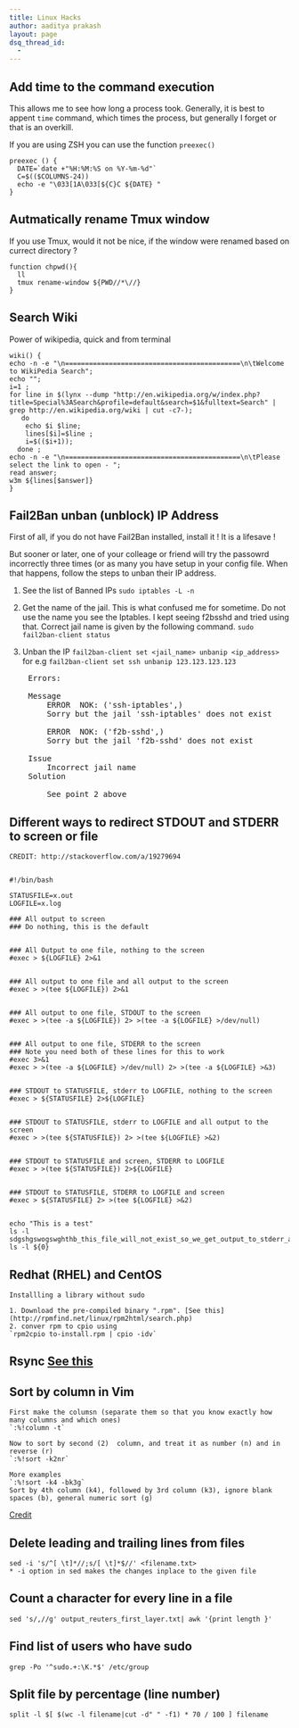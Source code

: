 ```yaml
---
title: Linux Hacks
author: aaditya prakash
layout: page
dsq_thread_id:
  - 
---
```


## Add time to the command execution
 
This allows me to see how long a process took. Generally, it is best to appent `time` command, which times the process, but generally I forget or that is an overkill.

If you are using ZSH you can use the function `preexec()`

    preexec () {
      DATE=`date +"%H:%M:%S on %Y-%m-%d"`
      C=$(($COLUMNS-24))
      echo -e "\033[1A\033[${C}C ${DATE} "
    }

## Autmatically rename Tmux window

If you use Tmux, would it not be nice, if the window were renamed based on currect directory ?

    function chpwd(){
      ll
      tmux rename-window ${PWD//*\//}
    }


## Search Wiki

Power of wikipedia, quick and from terminal


    wiki() {
    echo -n -e "\n============================================\n\tWelcome to WikiPedia Search"; 
    echo ""; 
    i=1 ; 
    for line in $(lynx --dump "http://en.wikipedia.org/w/index.php?title=Special%3ASearch&profile=default&search=$1&fulltext=Search" | grep http://en.wikipedia.org/wiki | cut -c7-); 
       do 
        echo $i $line; 
        lines[$i]=$line ;  
        i=$(($i+1)); 
      done ; 
    echo -n -e "\n============================================\n\tPlease select the link to open - "; 
    read answer; 
    w3m ${lines[$answer]}
    }


## Fail2Ban unban (unblock) IP Address

First of all, if you do not have Fail2Ban installed, install it ! It is a lifesave !

But sooner or later, one of your colleage or friend will try the passowrd incorrectly three times (or as many you have setup in your config file. When that happens, follow the steps to unban their IP address.

1. See the list of Banned IPs
`sudo iptables -L -n`

2. Get the name of the jail. This is what confused me for sometime. Do not use the name you see the Iptables. I kept seeing f2bsshd and tried using that. Correct jail name is given by the following command.
`sudo fail2ban-client status`

3. Unban the IP
`fail2ban-client set <jail_name> unbanip <ip_address>`
for e.g
`fail2ban-client set ssh unbanip 123.123.123.123`

<pre>
    Errors:

    Message
        ERROR  NOK: ('ssh-iptables',)
        Sorry but the jail 'ssh-iptables' does not exist

        ERROR  NOK: ('f2b-sshd',)
        Sorry but the jail 'f2b-sshd' does not exist

    Issue 
        Incorrect jail name
    Solution 
       
        See point 2 above
</pre>


## Different ways to redirect STDOUT and STDERR to screen or file

    CREDIT: http://stackoverflow.com/a/19279694


    #!/bin/bash

    STATUSFILE=x.out
    LOGFILE=x.log

    ### All output to screen
    ### Do nothing, this is the default


    ### All Output to one file, nothing to the screen
    #exec > ${LOGFILE} 2>&1


    ### All output to one file and all output to the screen
    #exec > >(tee ${LOGFILE}) 2>&1


    ### All output to one file, STDOUT to the screen
    #exec > >(tee -a ${LOGFILE}) 2> >(tee -a ${LOGFILE} >/dev/null)


    ### All output to one file, STDERR to the screen
    ### Note you need both of these lines for this to work
    #exec 3>&1
    #exec > >(tee -a ${LOGFILE} >/dev/null) 2> >(tee -a ${LOGFILE} >&3)


    ### STDOUT to STATUSFILE, stderr to LOGFILE, nothing to the screen
    #exec > ${STATUSFILE} 2>${LOGFILE}


    ### STDOUT to STATUSFILE, stderr to LOGFILE and all output to the screen
    #exec > >(tee ${STATUSFILE}) 2> >(tee ${LOGFILE} >&2)


    ### STDOUT to STATUSFILE and screen, STDERR to LOGFILE
    #exec > >(tee ${STATUSFILE}) 2>${LOGFILE}


    ### STDOUT to STATUSFILE, STDERR to LOGFILE and screen
    #exec > ${STATUSFILE} 2> >(tee ${LOGFILE} >&2)


    echo "This is a test"
    ls -l sdgshgswogswghthb_this_file_will_not_exist_so_we_get_output_to_stderr_aronkjegralhfaff
    ls -l ${0}

## Redhat (RHEL) and CentOS
    Installling a library without sudo

    1. Download the pre-compiled binary ".rpm". [See this](http://rpmfind.net/linux/rpm2html/search.php)
    2. conver rpm to cpio using
    `rpm2cpio to-install.rpm | cpio -idv`

## Rsync [See this](https://www.digitalocean.com/community/tutorials/how-to-use-rsync-to-sync-local-and-remote-directories-on-a-vps)


## Sort by column in Vim

    First make the columsn (separate them so that you know exactly how many columns and which ones)
    `:%!column -t`

    Now to sort by second (2)  column, and treat it as number (n) and in reverse (r)
    `:%!sort -k2nr`

    More examples
    `:%!sort -k4 -bk3g`
    Sort by 4th column (k4), followed by 3rd column (k3), ignore blank spaces (b), general numeric sort (g)

[Credit](https://jordanelver.co.uk/blog/2014/03/12/sorting-columnds-of-text-in-vim-using-sort/)


## Delete leading and trailing lines from files

    sed -i 's/^[ \t]*//;s/[ \t]*$//' <filename.txt>
    * -i option in sed makes the changes inplace to the given file

## Count a character for every line in a file

    sed 's/,//g' output_reuters_first_layer.txt| awk '{print length }'

## Find list of users who have sudo 

    grep -Po '^sudo.+:\K.*$' /etc/group

## Split file by percentage (line number)

    split -l $[ $(wc -l filename|cut -d" " -f1) * 70 / 100 ] filename 
